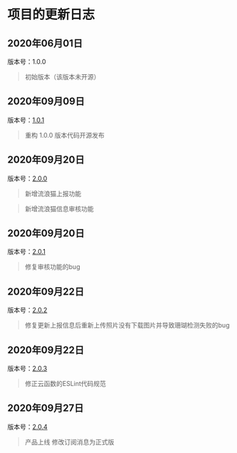 # 项目的更新日志

## 2020年06月01日

版本号：1.0.0

> 初始版本（该版本未开源）

## 2020年09月09日

版本号：[1.0.1](https://github.com/zhiiee/cats/tree/feature/1.0.1)

> 重构 1.0.0 版本代码开源发布

## 2020年09月20日

版本号：[2.0.0](https://github.com/zhiiee/cats/tree/feature/2.0.0)

> 新增流浪猫上报功能

> 新增流浪猫信息审核功能

## 2020年09月20日

版本号：[2.0.1](https://github.com/zhiiee/cats/tree/hotfix/2.0.1)

> 修复审核功能的bug

## 2020年09月22日

版本号：[2.0.2](https://github.com/zhiiee/cats/tree/hotfix/2.0.2)

> 修复更新上报信息后重新上传照片没有下载图片并导致珊瑚检测失败的bug

## 2020年09月22日

版本号：[2.0.3](https://github.com/zhiiee/cats/tree/hotfix/2.0.3)

> 修正云函数的ESLint代码规范

## 2020年09月27日

版本号：[2.0.4](https://github.com/zhiiee/cats/tree/feature/2.0.4)

> 产品上线 修改订阅消息为正式版
